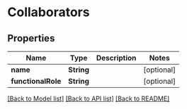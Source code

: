 # Collaborators

## Properties
Name | Type | Description | Notes
------------ | ------------- | ------------- | -------------
**name** | **String** |  | [optional] 
**functionalRole** | **String** |  | [optional] 

[[Back to Model list]](../README.md#documentation-for-models) [[Back to API list]](../README.md#documentation-for-api-endpoints) [[Back to README]](../README.md)


